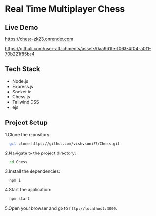 # Real Time Multiplayer Chess
## Live Demo

https://chess-zk23.onrender.com

https://github.com/user-attachments/assets/0aa9d1fe-f068-4f04-a0f1-70b221f85be4

## Tech Stack

- Node.js
- Express.js
- Socket.io
- Chess.js
- Tailwind CSS
- ejs

## Project Setup

1.Clone the repository:

```bash
  git clone https://github.com/vishvsoni27/Chess.git
```
2.Navigate to the project directory:

```bash
  cd Chess
```
3.Install the dependencies:

```bash
  npm i
```
4.Start the application:

```bash
  npm start
```
5.Open your browser and go to `http://localhost:3000`.


